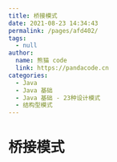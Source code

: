 ```yaml
---
title: 桥接模式
date: 2021-08-23 14:34:43
permalink: /pages/afd402/
tags: 
  - null
author: 
  name: 熊猫 code
  link: https://pandacode.cn
categories: 
  - Java
  - Java 基础
  - Java 基础 - 23种设计模式
  - 结构型模式
---
```


# 桥接模式